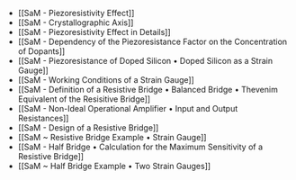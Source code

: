 - [[SaM - Piezoresistivity Effect]]
- [[SaM - Crystallographic Axis]]
- [[SaM - Piezoresistivity Effect in Details]]
- [[SaM - Dependency of the Piezoresistance Factor on the Concentration of Dopants]]
- [[SaM - Piezoresistance of Doped Silicon • Doped Silicon as a Strain Gauge]]
- [[SaM - Working Conditions of a Strain Gauge]]
- [[SaM - Definition of a Resistive Bridge • Balanced Bridge • Thevenim Equivalent of the Resisitive Bridge]]
- [[SaM - Non-Ideal Operational Amplifier • Input and Output Resistances]]
- [[SaM - Design of a Resistive Bridge]]
- [[SaM ~ Resistive Bridge Example • Strain Gauge]]
- [[SaM - Half Bridge • Calculation for the Maximum Sensitivity of a Resistive Bridge]]
- [[SaM ~ Half Bridge Example • Two Strain Gauges]]